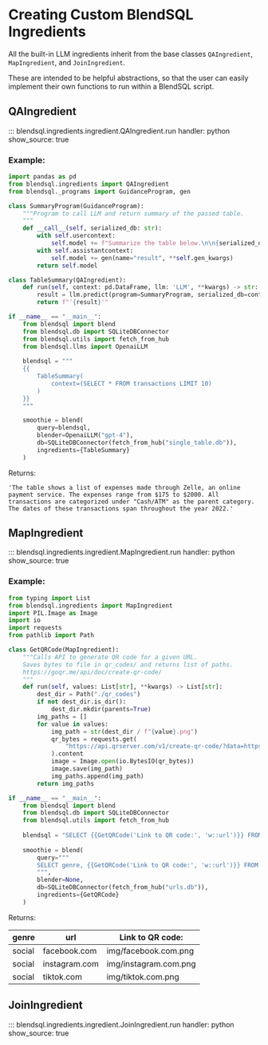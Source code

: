 # Creating Custom BlendSQL Ingredients

All the built-in LLM ingredients inherit from the base classes `QAIngredient`, `MapIngredient`, and `JoinIngredient`.

These are intended to be helpful abstractions, so that the user can easily implement their own functions to run within a BlendSQL script.

## QAIngredient

::: blendsql.ingredients.ingredient.QAIngredient.run
    handler: python
    show_source: true

### Example:

```python
import pandas as pd
from blendsql.ingredients import QAIngredient
from blendsql._programs import GuidanceProgram, gen

class SummaryProgram(GuidanceProgram):
    """Program to call LLM and return summary of the passed table.
    """
    def __call__(self, serialized_db: str):
        with self.usercontext:
            self.model += f"Summarize the table below.\n\n{serialized_db}\n"
        with self.assistantcontext:
            self.model += gen(name="result", **self.gen_kwargs)
        return self.model

class TableSummary(QAIngredient):
    def run(self, context: pd.DataFrame, llm: 'LLM', **kwargs) -> str:
        result = llm.predict(program=SummaryProgram, serialized_db=context.to_string())["result"]
        return f"'{result}'"

if __name__ == "__main__":
    from blendsql import blend
    from blendsql.db import SQLiteDBConnector
    from blendsql.utils import fetch_from_hub
    from blendsql.llms import OpenaiLLM
    
    blendsql = """
    {{
        TableSummary(
            context=(SELECT * FROM transactions LIMIT 10)
        )
    }}
    """

    smoothie = blend(
        query=blendsql,
        blender=OpenaiLLM("gpt-4"),
        db=SQLiteDBConnector(fetch_from_hub("single_table.db")),
        ingredients={TableSummary}
    )
```

Returns:

```
'The table shows a list of expenses made through Zelle, an online payment service. The expenses range from $175 to $2000. All transactions are categorized under "Cash/ATM" as the parent category. The dates of these transactions span throughout the year 2022.'
```

## MapIngredient

::: blendsql.ingredients.ingredient.MapIngredient.run
    handler: python
    show_source: true

### Example:

```python
from typing import List
from blendsql.ingredients import MapIngredient
import PIL.Image as Image
import io
import requests
from pathlib import Path

class GetQRCode(MapIngredient):
    """Calls API to generate QR code for a given URL.
    Saves bytes to file in qr_codes/ and returns list of paths.
    https://goqr.me/api/doc/create-qr-code/
    """
    def run(self, values: List[str], **kwargs) -> List[str]:
        dest_dir = Path("./qr_codes")
        if not dest_dir.is_dir():
            dest_dir.mkdir(parents=True)
        img_paths = []
        for value in values:
            img_path = str(dest_dir / f"{value}.png")
            qr_bytes = requests.get(
                "https://api.qrserver.com/v1/create-qr-code/?data=https://{}/&size=100x100".format(value)
            ).content
            image = Image.open(io.BytesIO(qr_bytes))
            image.save(img_path)
            img_paths.append(img_path)
        return img_paths

if __name__ == "__main__":
    from blendsql import blend
    from blendsql.db import SQLiteDBConnector
    from blendsql.utils import fetch_from_hub
    
    blendsql = "SELECT {{GetQRCode('Link to QR code:', 'w::url')}} FROM w WHERE genre = 'social'"
    
    smoothie = blend(
        query="""
        SELECT genre, {{GetQRCode('Link to QR code:', 'w::url')}} FROM w WHERE genre = 'social'
        """,
        blender=None,
        db=SQLiteDBConnector(fetch_from_hub("urls.db")),
        ingredients={GetQRCode}
    )
```

Returns:

| genre  | url           | Link to QR code:      |
|--------|---------------|-----------------------|
| social | facebook.com  | img/facebook.com.png  |
| social | instagram.com | img/instagram.com.png |
| social | tiktok.com    | img/tiktok.com.png    |

## JoinIngredient

::: blendsql.ingredients.ingredient.JoinIngredient.run
    handler: python
    show_source: true